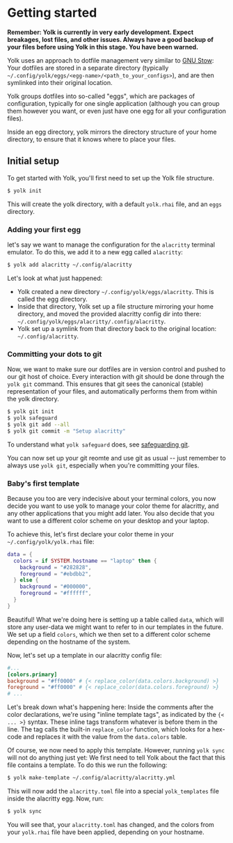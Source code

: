 # Getting started

**Remember: Yolk is currently in very early development. Expect breakages, lost files, and other issues.
Always have a good backup of your files before using Yolk in this stage. You have been warned.**

Yolk uses an approach to dotfile management very similar to [GNU Stow](https://www.gnu.org/software/stow/):
Your dotfiles are stored in a separate directory (typically `~/.config/yolk/eggs/<egg-name>/<path_to_your_configs>`),
and are then symlinked into their original location.

Yolk groups dotfiles into so-called "eggs", which are packages of configuration,
typically for one single application (although you can group them however you want, or even just have one egg for all your configuration files).

Inside an egg directory, yolk mirrors the directory structure of your home directory, to ensure that it knows where to place your files.

## Initial setup

To get started with Yolk, you'll first need to set up the Yolk file structure.

```bash
$ yolk init
```

This will create the yolk directory, with a default `yolk.rhai` file, and an `eggs` directory.

### Adding your first egg

let's say we want to manage the configuration for the `alacritty` terminal emulator.
To do this, we add it to a new egg called `alacritty`:

```bash
$ yolk add alacritty ~/.config/alacritty
```

Let's look at what just happened:

- Yolk created a new directory `~/.config/yolk/eggs/alacritty`. This is called the egg directory.
- Inside that directory, Yolk set up a file structure mirroring your home directory,
  and moved the provided alacritty config dir into there: `~/.config/yolk/eggs/alacritty/.config/alacritty`.
- Yolk set up a symlink from that directory back to the original location: `~/.config/alacritty`.

### Committing your dots to git

Now, we want to make sure our dotfiles are in version control and pushed to our git host of choice.
Every interaction with git should be done through the `yolk git` command.
This ensures that git sees the canonical (stable) representation of your files, and automatically performs them from within the yolk directory.

```bash
$ yolk git init
$ yolk safeguard
$ yolk git add --all
$ yolk git commit -m "Setup alacritty"
```

To understand what `yolk safeguard` does, see [safeguarding git](./git_concepts.md#safeguarding-git).

You can now set up your git reomte and use git as usual -- just remember to always use `yolk git`, especially when you're committing your files.

### Baby's first template

Because you too are very indecisive about your terminal colors,
you now decide you want to use yolk to manage your color theme for alacritty, and any other applications that you might add later.
You also decide that you want to use a different color scheme on your desktop and your laptop.

To achieve this, let's first declare your color theme in your `~/.config/yolk/yolk.rhai` file:

```lua
data = {
  colors = if SYSTEM.hostname == "laptop" then {
    background = "#282828",
    foreground = "#ebdbb2",
  } else {
    background = "#000000",
    foreground = "#ffffff",
  }
}
```

Beautiful!
What we're doing here is setting up a table called `data`, which will store any user-data we might want to refer to in our templates in the future.
We set up a field `colors`, which we then set to a different color scheme depending on the hostname of the system.

Now, let's set up a template in our alacritty config file:

```toml
#...
[colors.primary]
background = "#ff0000" # {< replace_color(data.colors.background) >}
foreground = "#ff0000" # {< replace_color(data.colors.foreground) >}
# ...
```

Let's break down what's happening here:
Inside the comments after the color declarations, we're using "inline template tags", as indicated by the `{< ... >}` syntax.
These inline tags transform whatever is before them in the line.
The tag calls the built-in `replace_color` function, which looks for a hex-code and replaces it with the value from the `data.colors` table.

Of course, we now need to apply this template.
However, running `yolk sync` will not do anything just yet: We first need to tell Yolk about the fact that this file contains a template.
To do this we run the following:

```bash
$ yolk make-template ~/.config/alacritty/alacritty.yml
```

This will now add the `alacritty.toml` file into a special `yolk_templates` file inside the alacritty egg.
Now, run:

```bash
$ yolk sync
```

You will see that, your `alacritty.toml` has changed, and the colors from your `yolk.rhai` file have been applied, depending on your hostname.
